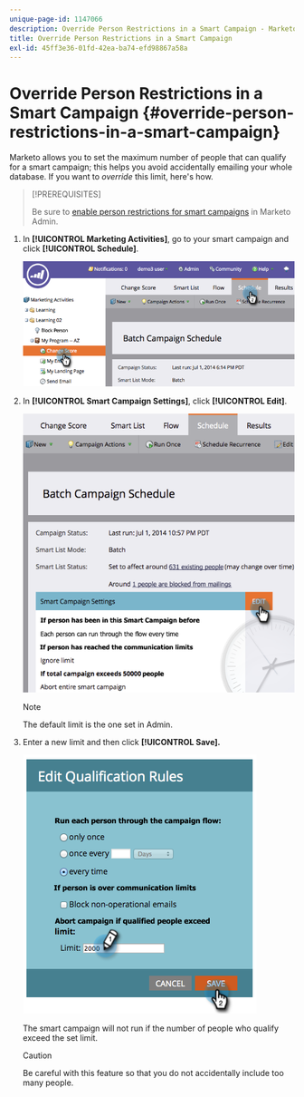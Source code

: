 ```yaml
---
unique-page-id: 1147066
description: Override Person Restrictions in a Smart Campaign - Marketo Docs - Product Documentation
title: Override Person Restrictions in a Smart Campaign
exl-id: 45ff3e36-01fd-42ea-ba74-efd98867a58a
---
```

# Override Person Restrictions in a Smart Campaign {#override-person-restrictions-in-a-smart-campaign}

Marketo allows you to set the maximum number of people that can qualify for a smart campaign; this helps you avoid accidentally emailing your whole database. If you want to _override_ this limit, here's how.

>[!PREREQUISITES]
>
>Be sure to [enable person restrictions for smart campaigns](/help/marketo/product-docs/administration/email-setup/enable-person-restrictions-for-smart-campaigns.md) in Marketo Admin.

1. In **[!UICONTROL Marketing Activities]**, go to your smart campaign and click **[!UICONTROL Schedule]**.

   ![](assets/one.png)

1. In **[!UICONTROL Smart Campaign Settings]**, click **[!UICONTROL Edit]**.

   ![](assets/two.png)

   >[!NOTE]
   >
   >The default limit is the one set in Admin.

1. Enter a new limit and then click **[!UICONTROL Save].**

   ![](assets/three.png)

   The smart campaign will not run if the number of people who qualify exceed the set limit.

   >[!CAUTION]
   >
   >Be careful with this feature so that you do not accidentally include too many people.
